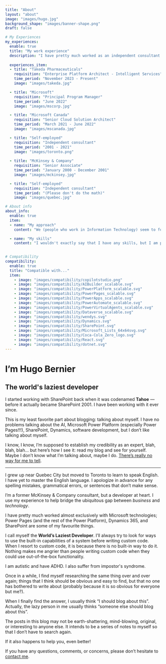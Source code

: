 ```yaml
---
title: "About"
layout: "about"
image: "images/hugo.jpg"
background_shape: "images/banner-shape.png"
draft: false

# My Experiences
my_experiences:
  enable: true
  title: "My work experience"
  description: "I have pretty much worked as an independent consultant since I was 16 years old, so I'm not going to list every company I have worked for!<br/> Every client I have ever worked for matters; here are the highlights."
  
  experiences_item:
  - title: "Takeda Pharmaceuticals"
    requisition: "Enterprise Platform Architect - Intelligent Services"
    time_period: "November 2023 - Present"
    image: "images/takeda.jpg"

  - title: "Microsoft"
    requisition: "Principal Program Manager"
    time_period: "June 2022"
    image: "images/mscorp.jpg"

  - title: "Microsoft Canada"
    requisition: "Senior Cloud Solution Architect"
    time_period: "March 2021 - June 2022"
    image: "images/mscanada.jpg"

  - title: "Self-employed"
    requisition: "Independent consultant"
    time_period: "2001 - 2021"
    image: "images/toronto.png"
    
  - title: "McKinsey & Company"
    requisition: "Senior Associate"
    time_period: "January 2000 - December 2001"
    image: "images/mckinsey.jpg"

  - title: "Self-employed"
    requisition: "Independent consultant"
    time_period: "(Please don't do the math)"
    image: "images/quebec.jpg"

# About info
about_info:
  enable: true
  item:
  - name: "My approach"
    content: "We (people who work in Information Technology) seem to forget that we write software for people -- not for computers. We also seem to treat every software project like it is the first project that we have ever done, and I drives me absolutely bonkers! Work on smaller deliverables, learn from your mistakes, and adopt a delivery mindset. Rinse and repeat."

  - name: "My skills"
    content: "I wouldn't exactly say that I have any skills, but I am passionate about a whole bunch of things. Power Platform, Dynamics 365, SharePoint (including SPFx), .NET are the obvious ones. Agile development (Certified SCRUM Master). User Experience and anything related to how we perceive and process information. Accessibility, and diversity and inclusion. Community-building and public speaking. I hope that what I lack in skills, I make up for with passion."

    
# Compatibility
compatibility:
  enable: true
  title: "Compatible with..."
  item:
    - image: "images/compatibility/copilotstudio.png"
    - image: "images/compatibility/AIBuilder_scalable.svg"
    - image: "images/compatibility/PowerPlatform_scalable.svg"
    - image: "images/compatibility/PowerPages_scalable.svg"
    - image: "images/compatibility/PowerApps_scalable.svg"
    - image: "images/compatibility/PowerAutomate_scalable.svg"
    - image: "images/compatibility/PowerVirtualAgents_scalable.svg"
    - image: "images/compatibility/Dataverse_scalable.svg"
    - image: "images/compatibility/wendys.svg"
    - image: "images/compatibility/Dynamics.svg"
    - image: "images/compatibility/SharePoint.svg"
    - image: "images/compatibility/Microsoft_Lists_64x64svg.svg"
    - image: "images/compatibility/Coca-Cola_Zero_logo.svg"
    - image: "images/compatibility/React.svg"
    - image: "images/compatibility/dotnet.svg"
---
```


# I’m Hugo Bernier

## The world's **laziest** developer

I started working with SharePoint back when it was codenamed **Tahoe** — before it actually became SharePoint 2001. I have been working with it ever since.

This is my least favorite part about blogging: talking about myself. I have no problems talking about the AI, Microsoft Power Platform (especially Power Pages!!!), SharePoint, Dynamics, software development, but I don’t like talking about myself.

I know, I know, I’m supposed to establish my credibility as an expert, blah, blah, blah… but here’s how I see it: read my blog and see for yourself. Maybe I don’t know what I’m talking about, maybe I do. [There’s really no way for me to tell](https://en.wikipedia.org/wiki/Dunning%E2%80%93Kruger_effect).

* * *

I grew up near Quebec City but moved to Toronto to learn to speak English. I have yet to master the English language. I apologize in advance for any spelling mistakes, grammatical errors, or sentences that don’t make sense.

I’m a former McKinsey & Company consultant, but a developer at heart. I use my experience to help bridge the ubiquitous gap between _business_ and _technology_.

I have pretty much worked almost exclusively with Microsoft technologies; Power Pages (and the rest of the Power Platform), Dynamics 365, and SharePoint are some of my favourite things.

I call myself the **World’s Laziest Developer**. I’ll always try to look for ways to use the built-in capabilities of a system before writing custom code. When I resort to custom code, it is because there is no built-in way to do it. Nothing makes me angrier than people writing custom code when they could use out-of-the-box functionality.

I am autistic and have ADHD. I also suffer from impostor's syndrome.

Once in a while, I find myself researching the same thing over and over again; things that I think should be obvious and easy to find, but that no one has bothered to write about (probably because it is so obvious for everyone but me?).

When I finally find the answer, I usually think “I should blog about this”. Actually, the lazy person in me usually thinks “someone else should blog about this”.

The posts in this blog may not be earth-shattering, mind-blowing, original, or interesting to anyone else. It intends to be a series of notes to myself so that I don’t have to search again.

If it also happens to help you, even better!

If you have any questions, comments, or concerns, please don’t hesitate to [contact me](contact).
